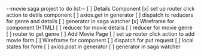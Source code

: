 --movie saga project to do list--
[ ] Details Component
    [x] set up router click action to detils component
    [ ] axios.get in generator
    [ ] dispatch to reducers for genre and details
    [ ] generator in saga watcher
    [x] Wireframe for component (HTML)
    [ ] reducer for movie details
    [ ] reducer for movie genre
    [ ] router to get genre 
[ ] Add Movie Page
    [ ] set up router click action to add movie form
    [ ] Wireframe for component
    [ ] dispatch for put request
    [ ] local states for form
    [ ] axios.post in generator
    [ ] generator in saga watcher